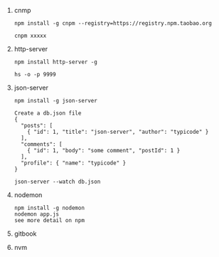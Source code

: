 1. cnmp

   ```
   npm install -g cnpm --registry=https://registry.npm.taobao.org
   
   cnpm xxxxx
   ```

2. http-server

   ```
   npm install http-server -g
   
   hs -o -p 9999
   ```

3. json-server

   ```
   npm install -g json-server
   
   Create a db.json file
   {
     "posts": [
       { "id": 1, "title": "json-server", "author": "typicode" }
     ],
     "comments": [
       { "id": 1, "body": "some comment", "postId": 1 }
     ],
     "profile": { "name": "typicode" }
   }
   
   json-server --watch db.json
   ```

4. nodemon

   ```
   npm install -g nodemon
   nodemon app.js
   see more detail on npm
   ```

5. gitbook

6. nvm

